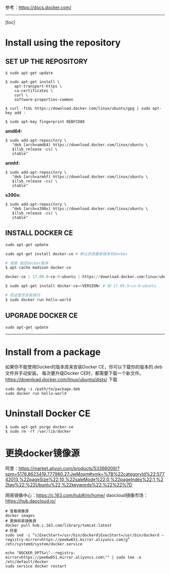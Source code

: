 参考：https://docs.docker.com/


----------
[toc]
# Install using the repository
## SET UP THE REPOSITORY
```
$ sudo apt-get update

$ sudo apt-get install \
    apt-transport-https \
    ca-certificates \
    curl \
    software-properties-common

$ curl -fsSL https://download.docker.com/linux/ubuntu/gpg | sudo apt-key add -

$ sudo apt-key fingerprint 0EBFCD88
```
**amd64:**

```
$ sudo add-apt-repository \
   "deb [arch=amd64] https://download.docker.com/linux/ubuntu \
   $(lsb_release -cs) \
   stable"
```
**armhf:**

```
$ sudo add-apt-repository \
   "deb [arch=armhf] https://download.docker.com/linux/ubuntu \
   $(lsb_release -cs) \
   stable"
```
**s390x:**

```
$ sudo add-apt-repository \
   "deb [arch=s390x] https://download.docker.com/linux/ubuntu \
   $(lsb_release -cs) \
   stable"
```
## INSTALL DOCKER CE

```python
sudo apt-get update

sudo apt-get install docker-ce # 默认安装最新版本的docker

# 或者 指定docker版本
$ apt-cache madison docker-ce

docker-ce | 17.09.0~ce-0~ubuntu | https://download.docker.com/linux/ubuntu xenial/stable amd64 Packages

$ sudo apt-get install docker-ce=<VERSION> # 如 17.09.0~ce-0~ubuntu

# 验证是否安装成功
$ sudo docker run hello-world

```

## UPGRADE DOCKER CE

```
sudo apt-get update
```


----------
# Install from a package
如果你不能使用Docker的版本库来安装Docker CE，你可以下载你的版本的.deb文件并手动安装。 每次要升级Docker CE时，都需要下载一个新文件。
 https://download.docker.com/linux/ubuntu/dists/ 下载

```
sudo dpkg -i /path/to/package.deb
sudo docker run hello-world
```

# Uninstall Docker CE

```python
$ sudo apt-get purge docker-ce
$ sudo rm -rf /var/lib/docker
```

# 更换docker镜像源

阿里：https://market.aliyun.com/products/53366009/?spm=5176.8623419.777960.27.JwMoxm#ymk=%7B%22categoryId%22:57742013,%22pageSize%22:10,%22saleMode%22:0,%22pageIndex%22:1,%22tag%22:%22Ubuntu%22,%22keywords%22:%22%22%7D

网易镜像中心：https://c.163.com/hub#/m/home/ 
daocloud镜像市场：https://hub.daocloud.io/

```
# 查看镜像源
docker images
# 更换网易镜像源
docker pull hub.c.163.com/library/tomcat:latest
# 阿里
sudo sed -i “s|ExecStart=/usr/bin/dockerd|ExecStart=/usr/bin/dockerd –registry-mirror=https://pee6w651.mirror.aliyuncs.com|g” /etc/systemd/system/docker.service

echo "DOCKER_OPTS=\"--registry-mirror=https://pee6w651.mirror.aliyuncs.com\"" | sudo tee -a /etc/default/docker
sudo service docker restart
```
